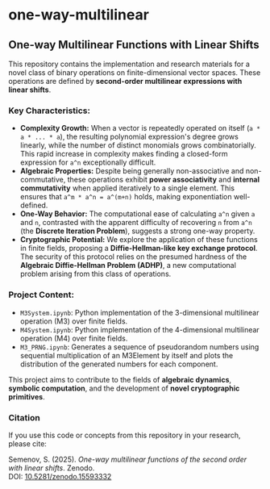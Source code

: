 # one-way-multilinear

## One-way Multilinear Functions with Linear Shifts

This repository contains the implementation and research materials for a novel class of binary operations on finite-dimensional vector spaces. These operations are defined by **second-order multilinear expressions with linear shifts**.

### Key Characteristics:

* **Complexity Growth:** When a vector is repeatedly operated on itself (`a * a * ... * a`), the resulting polynomial expression's degree grows linearly, while the number of distinct monomials grows combinatorially. This rapid increase in complexity makes finding a closed-form expression for `a^n` exceptionally difficult.
* **Algebraic Properties:** Despite being generally non-associative and non-commutative, these operations exhibit **power associativity** and **internal commutativity** when applied iteratively to a single element. This ensures that `a^m * a^n = a^(m+n)` holds, making exponentiation well-defined.
* **One-Way Behavior:** The computational ease of calculating `a^n` given `a` and `n`, contrasted with the apparent difficulty of recovering `n` from `a^n` (the **Discrete Iteration Problem**), suggests a strong one-way property.
* **Cryptographic Potential:** We explore the application of these functions in finite fields, proposing a **Diffie-Hellman-like key exchange protocol**. The security of this protocol relies on the presumed hardness of the **Algebraic Diffie-Hellman Problem (ADHP)**, a new computational problem arising from this class of operations.

### Project Content:

* `M3System.ipynb`: Python implementation of the 3-dimensional multilinear operation (M3) over finite fields.
* `M4System.ipynb`: Python implementation of the 4-dimensional multilinear operation (M4) over finite fields.
* `M3_PRNG.ipynb`: Generates a sequence of pseudorandom numbers using sequential multiplication of an M3Element by itself and plots the distribution of the generated numbers for each component.

This project aims to contribute to the fields of **algebraic dynamics**, **symbolic computation**, and the development of **novel cryptographic primitives**.

### Citation

If you use this code or concepts from this repository in your research, please cite:

Semenov, S. (2025). *One-way multilinear functions of the second order with linear shifts*. Zenodo.  
DOI: [10.5281/zenodo.15593332](https://doi.org/10.5281/zenodo.15593332)
